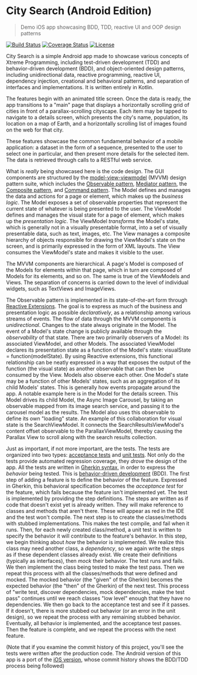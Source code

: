 # City Search (Android Edition)

> Demo iOS app showcasing BDD, TDD, reactive UI and OOP design patterns

[![Build Status](http://img.shields.io/travis/badges/badgerbadgerbadger.svg?style=flat-square)](https://travis-ci.org/badges/badgerbadgerbadger) [![Coverage Status](http://img.shields.io/coveralls/badges/badgerbadgerbadger.svg?style=flat-square)](https://coveralls.io/r/badges/badgerbadgerbadger) [![License](http://img.shields.io/:license-mit-blue.svg?style=flat-square)](http://badges.mit-license.org)

City Search is a simple Android app made to showcase various concepts of Xtreme Programming, including test-driven development (TDD) and behavior-driven development (BDD), and object-oriented design patterns, including unidirectional data, reactive programming, reactive UI, dependency injection, creational and behavioral patterns, and separation of interfaces and implementations.  It is written entirely in Kotlin.

The features begin with an animated title screen.  Once the data is ready, the app transitions to a "main" page that displays a horizontally scrolling grid of cities in front of a parallax-scrolling cityscape.  Each item may be tapped to navigate to a details screen, which presents the city's name, population, its location on a map of Earth, and a horizontally scrolling list of images found on the web for that city.

These features showcase the common fundamental behavior of a mobile application: a dataset in the form of a sequence, presented to the user to select one in particular, and then present more details for the selected item.  The data is retrieved through calls to a RESTful web service.

What is <i>really</i> being showcased here is the code design.  The GUI components are structured by the <a href="https://en.wikipedia.org/wiki/Model%E2%80%93view%E2%80%93viewmodel">model-view-viewmodel</a> (MVVM) design pattern suite, which includes the <a href="https://en.wikipedia.org/wiki/Observer_pattern">Observable pattern</a>, <a href="https://en.wikipedia.org/wiki/Mediator_pattern">Mediator pattern</a>, the <a href="https://en.wikipedia.org/wiki/Composite_pattern">Composite pattern</a>, and <a href="https://en.wikipedia.org/wiki/Command_pattern">Command pattern</a>.  The Model defines and manages the data and actions for a page or element, which makes up the <i>business logic</i>.  The Model exposes a set of observable properties that represent the current state of whatever is being presented to the user.  The ViewModel defines and manages the visual state for a page of element, which makes up the <i>presentation logic</i>.  The ViewModel <i>transforms</i> the Model's state, which is generally not in a visually presentable format, into a set of visually presentable data, such as text, images, etc.  The View manages a composite hierarchy of objects responsible for drawing the ViewModel's state on the screen, and is primarily expressed in the form of XML layouts.  The View consumes the ViewModel's state and makes it visible to the user.

The MVVM components are hierarchical.  A page's Model is composed of the Models for elements within that page, which in turn are composed of Models for its elements, and so on.  The same is true of the ViewModels and Views.  The separation of concerns is carried down to the level of individual widgets, such as TextViews and ImageViews.

The Observable pattern is implemented in its state-of-the-art form through <a href="http://reactivex.io/">Reactive Extensions</a>.  The goal is to express as much of the business and presentation logic as possible <i>declaratively</i>, as a relationship among various streams of events.  The flow of data through the MVVM components is <i>unidirectional</i>.  Changes to the state always originate in the Model.  The event of a Model's state change is publicly available through the <i>observability</i> of that state.  There are two primarily observers of a Model: its associated ViewModel, and other Models.  The associated ViewModel declares its presentation state as a function of the Model's state: visualState = function(modelState).  By using Reactive extensions, this functional relationship can be neatly expressed in a way that exposes the output of the function (the visual state) as another observable that can then be consumed by the View.  Models also observe each other.  One Model's state may be a function of other Models' states, such as an aggregation of its child Models' states.  This is generally how events propagate around the app.  A notable example here is in the Model for the details screen.  This Model drives its child Model, the Async Image Carousel, by taking an observable mapped from its image search service, and passing it to the carousel model as the results.  The Model also uses this observable to define its own "loading" state.  An example of this collaboration for visual state is the SearchViewModel.  It connects the SearchResultsViewModel's content offset observable to the ParallaxViewModel, thereby causing the Parallax View to scroll along with the search results collection.

Just as important, if not more important, are the tests.  The tests are organized into two types: <a href="https://en.wikipedia.org/wiki/Acceptance_testing">acceptance tests</a> and <a href="https://en.wikipedia.org/wiki/Unit_testing">unit tests</a>.  Not only do the tests provide automated regression coverage, they <i>drove</i> the design of the app.  All the tests are written in <a href="https://en.wikipedia.org/wiki/Cucumber_(software)">Gherkin syntax</a>, in order to express the <i>behavior</i> being tested.  This is <a href="https://en.wikipedia.org/wiki/Behavior-driven_development">behavior-driven development</a> (BDD).  The first step of adding a feature is to define the behavior of the feature.  Expressed in Gherkin, this behavioral specification becomes the <i>acceptance test</i> for the feature, which fails because the feature isn't implemented yet.  The test is implemented by providing the step definitions.  The steps are written as if code that doesn't exist yet is already written.  They will make reference to classes and methods that aren't there.  These will appear as red in the IDE and the test won't compile.  The next step is to create the classes/methods with stubbed implementations.  This makes the test compile, and fail when it runs.  Then, for each newly created class/method, a unit test is written to specify the behavior it will contribute to the feature's behavior.  In this step, we begin thinking about <i>how</i> the behavior is implemented.  We realize this class may need another class, a <i>dependency</i>, so we again write the steps as if these dependent classes already exist.  We create their definitions (typically as interfaces), then <i>mock</i> their behavior.  The test runs and fails.  We then implement the class being tested to make the test pass.  Then we repeat this process with all the classes/methods that were defined and mocked.  The mocked behavior (the "given" of the Gherkin) becomes the expected behavior (the "then" of the Gherkin) of the next test.  This process of "write test, discover dependencies, mock dependencies, make the test pass" continues until we reach classes "low level" enough that they have no dependencies.  We then go back to the acceptance test and see if it passes.  If it doesn't, there is more stubbed out behavior (or an error in the unit design), so we repeat the process with any remaining stubbed behavior.  Eventually, all behavior is implemented, and the acceptance test passes.  Then the feature is complete, and we repeat the process with the next feature.

(Note that if you examine the commit history of this project, you'll see the tests were written after the production code.  The Android version of this app is a port of the <a href="https://github.com/dcoleman0711/CitySearch">iOS version</a>, whose commit history shows the BDD/TDD process being followed)
